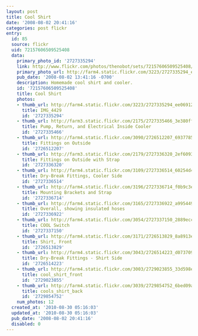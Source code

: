 ```yaml
---
layout: post
title: Cool Shirt
date: '2008-08-02 20:41:16'
categories: post flickr
entry:
  id: 85
  source: flickr
  uid: 72157606509525408
  data:
    primary_photo_id: '2727335294'
    link: http://www.flickr.com/photos/thenobot/sets/72157606509525408/
    primary_photo_url: http://farm4.static.flickr.com/3223/2727335294_ee0691222e_m.jpg
    pub_date: '2008-08-02 13:41:16 -0700'
    description: Homemade cool shirt and cooler.
    id: '72157606509525408'
    title: Cool Shirt
    photos:
    - thumb_url: http://farm4.static.flickr.com/3223/2727335294_ee0691222e_s.jpg
      title: IMG_4429
      id: '2727335294'
    - thumb_url: http://farm3.static.flickr.com/2175/2727335466_3e380ff65d_s.jpg
      title: Pump, Return, and Electrical Inside Cooler
      id: '2727335466'
    - thumb_url: http://farm4.static.flickr.com/3090/2726512207_6937785641_s.jpg
      title: Fittings on Outside
      id: '2726512207'
    - thumb_url: http://farm3.static.flickr.com/2179/2727336320_2ef6093d71_s.jpg
      title: Fittings on Outside with Strap
      id: '2727336320'
    - thumb_url: http://farm4.static.flickr.com/3109/2727336514_60254d4bb8_s.jpg
      title: Dry-Break Fittings, Cooler Side
      id: '2727336514'
    - thumb_url: http://farm4.static.flickr.com/3196/2727336714_f0b9c3e679_s.jpg
      title: Mounting Brackets and Strap
      id: '2727336714'
    - thumb_url: http://farm4.static.flickr.com/3165/2727336922_a9954493c7_s.jpg
      title: Overall, showing insulated hoses
      id: '2727336922'
    - thumb_url: http://farm4.static.flickr.com/3054/2727337150_2889ecc5fd_s.jpg
      title: COOL Switch
      id: '2727337150'
    - thumb_url: http://farm4.static.flickr.com/3171/2726513829_8a8913eb46_s.jpg
      title: Shirt, Front
      id: '2726513829'
    - thumb_url: http://farm4.static.flickr.com/3043/2726514223_d0737092dc_s.jpg
      title: Dry-Break Fittings - Shirt Side
      id: '2726514223'
    - thumb_url: http://farm4.static.flickr.com/3003/2729023855_33d598ee04_s.jpg
      title: cool_shirt_front
      id: '2729023855'
    - thumb_url: http://farm4.static.flickr.com/3039/2729854752_6bed09aec6_s.jpg
      title: cools_shirt_back
      id: '2729854752'
    num_photos: 12
  created_at: '2010-08-30 05:16:03'
  updated_at: '2010-08-30 05:16:03'
  pub_date: '2008-08-02 20:41:16'
  disabled: 0
---
```

